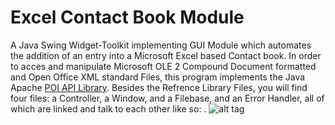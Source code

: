 # Excel Contact Book Module

A Java Swing Widget-Toolkit implementing GUI Module which automates the addition of an entry into a Microsoft Excel based Contact book. In order to acces and manipulate Microsoft OLE 2 Compound Document formatted and Open Office XML standard Files, this program implements the Java Apache [POI API Library](https://poi.apache.org/). Besides the Refrence Library Files, you will find four files: a Controller, a Window, and a Filebase, and an Error Handler, all of which are linked and talk to each other like so: .
![alt tag](http://builtbyluis.com/images/MultiExcel.png)
 








